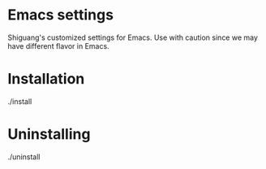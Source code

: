 # Emacs settings
Shiguang's customized settings for Emacs. Use with caution since we may have
different flavor in Emacs.

# Installation
./install

# Uninstalling
./uninstall